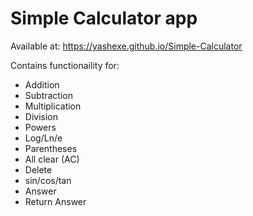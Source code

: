 # Simple Calculator app

Available at: https://yashexe.github.io/Simple-Calculator

Contains functionaility for:
- Addition
- Subtraction
- Multiplication
- Division
- Powers
- Log/Ln/e
- Parentheses
- All clear (AC)
- Delete 
- sin/cos/tan
- Answer
- Return Answer
